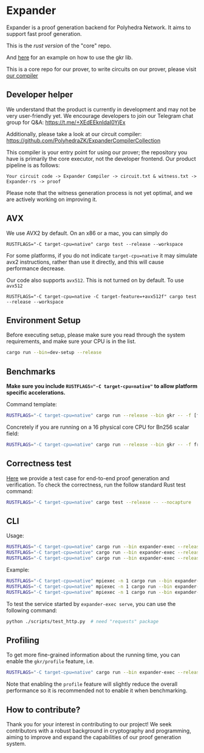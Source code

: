 # Expander

Expander is a proof generation backend for Polyhedra Network. It aims to support fast proof generation.

This is the *rust version* of the "core" repo.

And [here](./gkr/src/tests/gkr_correctness.rs) for an example on how to use the gkr lib.

This is a core repo for our prover, to write circuits on our prover, please visit [our compiler](https://github.com/PolyhedraZK/ExpanderCompilerCollection)

## Developer helper

We understand that the product is currently in development and may not be very user-friendly yet. We encourage developers to join our Telegram chat group for Q&A: https://t.me/+XEdEEknIdaI0YjEx

Additionally, please take a look at our circuit compiler: https://github.com/PolyhedraZK/ExpanderCompilerCollection

This compiler is your entry point for using our prover; the repository you have is primarily the core executor, not the developer frontend. Our product pipeline is as follows:

`Your circuit code -> Expander Compiler -> circuit.txt & witness.txt -> Expander-rs -> proof `

Please note that the witness generation process is not yet optimal, and we are actively working on improving it.

## AVX
We use AVX2 by default. On an x86 or a mac, you can simply do
```
RUSTFLAGS="-C target-cpu=native" cargo test --release --workspace
```
For some platforms, if you do not indicate `target-cpu=native` it may simulate avx2 instructions, rather than use it directly, and this will cause performance decrease.

Our code also supports `avx512`. This is not turned on by default. To use `avx512`
```
RUSTFLAGS="-C target-cpu=native -C target-feature=+avx512f" cargo test --release --workspace
```

## Environment Setup

Before executing setup, please make sure you read through the system requirements, and make sure your CPU is in the list.

```sh
cargo run --bin=dev-setup --release
```


## Benchmarks

**Make sure you include `RUSTFLAGS="-C target-cpu=native"` to allow platform specific accelerations.**

Command template:

```sh
RUSTFLAGS="-C target-cpu=native" cargo run --release --bin gkr -- -f [fr|m31ext3] -t [#threads] -s [keccak|poseidon]
```

Concretely if you are running on a 16 physical core CPU for Bn256 scalar field:

```sh
RUSTFLAGS="-C target-cpu=native" cargo run --release --bin gkr -- -f fr -t 16
```

## Correctness test

[Here](./tests/gkr_correctness.rs) we provide a test case for end-to-end proof generation and verification.
To check the correctness, run the follow standard Rust test command:

```sh
RUSTFLAGS="-C target-cpu=native" cargo test --release -- --nocapture
```

## CLI

Usage:

```sh
RUSTFLAGS="-C target-cpu=native" cargo run --bin expander-exec --release -- prove <input:circuit_file> <input:witness_file> <output:proof>
RUSTFLAGS="-C target-cpu=native" cargo run --bin expander-exec --release -- verify <input:circuit_file> <input:witness_file> <input:proof>
RUSTFLAGS="-C target-cpu=native" cargo run --bin expander-exec --release -- serve <input:circuit_file> <input:ip> <input:port>
```

Example:

```sh
RUSTFLAGS="-C target-cpu=native" mpiexec -n 1 cargo run --bin expander-exec --release -- prove ./data/circuit_m31.txt ./data/witness_m31.txt ./data/out_m31.bin
RUSTFLAGS="-C target-cpu=native" mpiexec -n 1 cargo run --bin expander-exec --release -- verify ./data/circuit_m31.txt ./data/witness_m31.txt ./data/out_m31.bin
RUSTFLAGS="-C target-cpu=native" mpiexec -n 1 cargo run --bin expander-exec --release -- serve ./data/circuit_m31.txt 127.0.0.1 3030
```

To test the service started by `expander-exec serve`, you can use the following command:
```sh
python ./scripts/test_http.py  # need "requests" package
```

## Profiling
To get more fine-grained information about the running time, you can enable the `gkr/profile` feature, i.e.

```sh
RUSTFLAGS="-C target-cpu=native" cargo run --bin expander-exec --release --features gkr/profile -- prove ./data/circuit_m31.txt ./data/witness_m31.txt ./data/out_m31.bin
```

Note that enabling the `profile` feature will slightly reduce the overall performance so it is recommended not to enable it when benchmarking.

## How to contribute?

Thank you for your interest in contributing to our project! We seek contributors with a robust background in cryptography and programming, aiming to improve and expand the capabilities of our proof generation system.
